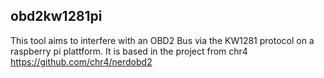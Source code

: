 ## obd2kw1281pi

This tool aims to interfere with an OBD2 Bus via the KW1281 protocol on a raspberry pi plattform. 
It is based in the project from chr4 https://github.com/chr4/nerdobd2


